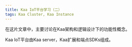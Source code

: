 ```yaml
---
title: Kaa IoT平台学习（二） 
tags: Kaa Cluster, Kaa Instance
---
```


在这片文章中，主要讨论在Kaa架构和逻辑设计下的功能性概念。

Kaa IoT平台由Kaa server，Kaa扩展和端点SDKs组成。
